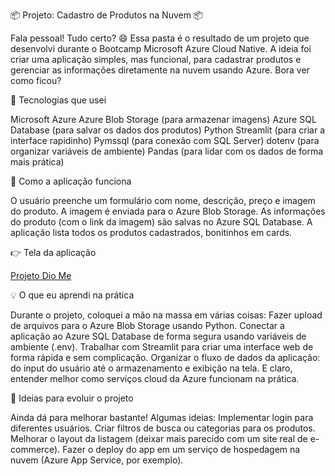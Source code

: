   📦 Projeto: Cadastro de Produtos na Nuvem 📦

Fala pessoal! Tudo certo? 😄
Essa pasta é o resultado de um projeto que desenvolvi durante o Bootcamp Microsoft Azure Cloud Native. A ideia foi criar uma aplicação simples, mas funcional, para cadastrar produtos e gerenciar as informações diretamente na nuvem usando Azure. Bora ver como ficou?



🔧 Tecnologias que usei

Microsoft Azure
Azure Blob Storage (para armazenar imagens)
Azure SQL Database (para salvar os dados dos produtos)
Python
Streamlit (para criar a interface rapidinho)
Pymssql (para conexão com SQL Server)
dotenv (para organizar variáveis de ambiente)
Pandas (para lidar com os dados de forma mais prática)


🚀 Como a aplicação funciona

O usuário preenche um formulário com nome, descrição, preço e imagem do produto.
A imagem é enviada para o Azure Blob Storage.
As informações do produto (com o link da imagem) são salvas no Azure SQL Database.
A aplicação lista todos os produtos cadastrados, bonitinhos em cards.



👉 Tela da aplicação

[Projeto Dio Me](https://github.com/user-attachments/assets/1765d4d4-f780-4198-b5dc-bc6e7e4261fc)




💡 O que eu aprendi na prática

Durante o projeto, coloquei a mão na massa em várias coisas:
Fazer upload de arquivos para o Azure Blob Storage usando Python.
Conectar a aplicação ao Azure SQL Database de forma segura usando variáveis de ambiente (.env).
Trabalhar com Streamlit para criar uma interface web de forma rápida e sem complicação.
Organizar o fluxo de dados da aplicação: do input do usuário até o armazenamento e exibição na tela.
E claro, entender melhor como serviços cloud da Azure funcionam na prática.



🌱 Ideias para evoluir o projeto

Ainda dá para melhorar bastante! Algumas ideias:
Implementar login para diferentes usuários.
Criar filtros de busca ou categorias para os produtos.
Melhorar o layout da listagem (deixar mais parecido com um site real de e-commerce).
Fazer o deploy do app em um serviço de hospedagem na nuvem (Azure App Service, por exemplo).
